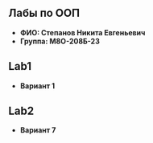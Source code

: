 ## Лабы по ООП 

- **ФИО: Степанов Никита Евгеньевич**
- **Группа: М8О-208Б-23**

## Lab1
- **Вариант 1**

## Lab2
- **Вариант 7**